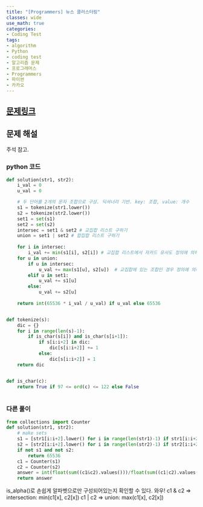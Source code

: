 ```yaml
---
title: "[Programmers] 뉴스 클러스터링"
classes: wide
use_math: true
categories:
- Coding Test
tags:
- algorithm
- Python
- coding test
- 알고리즘 문제
- 프로그래머스
- Programmers
- 파이썬
- 카카오
---
```


## [문제링크](https://programmers.co.kr/learn/courses/30/lessons/17677)


## 문제 해설

주석 참고.

### python 코드


```python
def solution(str1, str2):
    i_val = 0
    u_val = 0

    # 두 단어를 2개의 문자 조합으로 구성. 딕셔너리 기반. key: 조합, value: 개수
    s1 = tokenize(str1.lower())
    s2 = tokenize(str2.lower())
    set1 = set(s1)
    set2 = set(s2)
    intersec = set1 & set2 # 교집합 리스트 구하기
    union = set1 | set2 # 합집합 리스트 구하기
    
    for i in intersec:
        i_val += min(s1[i], s2[i]) # 교집합 리스트에서 자카드 유사도 정의에 의해 최소값 구하기
    for u in union:
        if u in intersec:
            u_val += max(s1[u], s2[u])  # 교집합에 있는 조합인 경우 정의에 의해 최대값 구하기
        elif u in set1:
            u_val += s1[u]
        else:
            u_val += s2[u]
    
    return int(65536 * i_val / u_val) if u_val else 65536


def tokenize(s):
    dic = {}
    for i in range(len(s)-1):
        if is_char(s[i]) and is_char(s[i+1]):
            if s[i:i+2] in dic:
                dic[s[i:i+2]] += 1
            else:
                dic[s[i:i+2]] = 1
    return dic


def is_char(c):
    return True if 97 <= ord(c) <= 122 else False
    
```



### 다른 풀이

```python
from collections import Counter
def solution(str1, str2):
    # make sets
    s1 = [str1[i:i+2].lower() for i in range(len(str1)-1) if str1[i:i+2].isalpha()]
    s2 = [str2[i:i+2].lower() for i in range(len(str2)-1) if str2[i:i+2].isalpha()]
    if not s1 and not s2:
        return 65536
    c1 = Counter(s1)
    c2 = Counter(s2)
    answer = int(float(sum((c1&c2).values()))/float(sum((c1|c2).values())) * 65536)
    return answer

```

is_alpha()로 손쉽게 알파벳으로만 구성되어있는지 확인할 수 있다. 와우!
c1 & c2 => intersection:  min(c1[x], c2[x])
c1 | c2 => union: max(c1[x], c2[x])